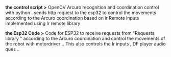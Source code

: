 **the control script >** OpenCV Arcuro recognition and coordination control with python . sends http request to the esp32 to control the movements according to the Arcuro coordination based on ir Remote inputs implemented using Ir remote library 

**the Esp32 Code >** Code for ESP32 to receive requests from "Requests library " according to the Arcuro coordination and control the movements of the robot with motordriver .. This also controls the Ir inputs , DF player audio ques .. 
